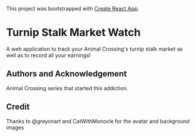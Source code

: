 This project was bootstrapped with [Create React App](https://github.com/facebook/create-react-app).

# Turnip Stalk Market Watch
A web application to track your Animal Crossing's turnip stalk market as well as to record all your earnings!

## Authors and Acknowledgement
Animal Crossing series that started this addiction.

## Credit
Thanks to @greyonart and CatWithMonocle for the avatar and background images